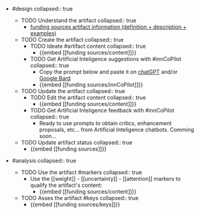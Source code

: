 
- #design
   collapsed:: true
  - TODO Understand the artifact
    collapsed:: true
    - [funding sources artifact information (definition + description + examples)](https://go.innbok.com/#/page/innBoK%2Ffunding-sources%2Finfo)
  - TODO Create the artifact
     collapsed:: true
    - TODO Ideate #artifact content
      collapsed:: true
      - {{embed [[funding sources/content]]}}
    - TODO Get Artificial Inteligence suggestions with #innCoPilot
      collapsed:: true
      - Copy the prompt below and paste it on [chatGPT](https://chat.openai.com) and/or [Google Bard](https://bard.google.com/chat)
      - {{embed [[funding sources/innCoPilot]]}}
  - TODO Update the artifact
    collapsed:: true
    - TODO Edit the artifact content
     collapsed:: true
      - {{embed [[funding sources/content]]}}
    - TODO Get Artificial Inteligence feedback with #innCoPilot
      collapsed:: true
      - Ready to use prompts to obtain critics, enhancement proposals, etc... from Artificial Inteligence chatbots. Comming soon...
  - TODO Update artifact status
    collapsed:: true
    - {{embed [[funding sources]]}}


- #analysis
  collapsed:: true
  - TODO Use the artifact #markers
    collapsed:: true
    - Use the [[weight]] - [[uncertainty]] - [[attention]] markers to qualify the artifact's content:
      - {{embed [[funding sources/content]]}}
  - TODO Asses the artifact #keys
    collapsed:: true
    - {{embed [[funding sources/keys]]}}



